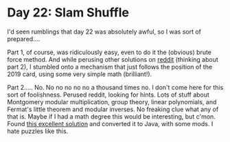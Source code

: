 # Day 22: Slam Shuffle
I'd seen rumblings that day 22 was absolutely awful, so I was sort of prepared....

Part 1, of course, was ridiculously easy, even to do it the (obvious) brute force method. And while perusing other solutions on [reddit](https://www.reddit.com/r/adventofcode/comments/ee0rqi/2019_day_22_solutions/) (thinking about part 2), I stumbled onto a mechanism that just follows the position of the 2019 card, using some very simple math (brilliant!).

Part 2..... No. No no no no no a thousand times no. I don't come here for this sort of foolishness. Perused reddit, looking for hints. Lots of stuff about Montgomery modular multiplication, group theory, linear polynomials, and Fermat's little theorem and modular inverses. No freaking clue what any of that is. Maybe if I had a math degree this would be interesting, but c'mon. Found [this excellent solution](https://github.com/metalim/adventofcode.2019.python/blob/master/22_cards_shuffle.ipynb) and converted it to Java, with some mods. I hate puzzles like this.
